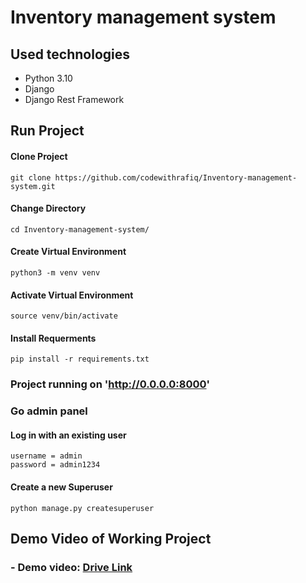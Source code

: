 # Inventory management system



## Used technologies
- Python 3.10
- Django
- Django Rest Framework

## Run Project


#### Clone Project
`git clone https://github.com/codewithrafiq/Inventory-management-system.git`

#### Change Directory
`cd Inventory-management-system/`

#### Create Virtual Environment
`python3 -m venv venv`

#### Activate Virtual Environment
`source venv/bin/activate`

#### Install Requerments
`pip install -r requirements.txt`


### Project running on 'http://0.0.0.0:8000'

###  Go admin panel

#### Log in with an existing user
```
username = admin
password = admin1234
```
#### Create a new Superuser
`python manage.py createsuperuser`

## Demo Video of Working Project 
### - Demo video: [Drive Link](https://drive.google.com/file/d/1gGyaJIa47_V_O2I5h_YYH0prhEUJ8Y2U/view?usp=sharing)
